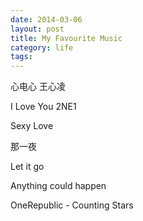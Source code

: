 ```yaml
---
date: 2014-03-06
layout: post
title: My Favourite Music
category: life
tags:
---
```


心电心 王心凌

I Love You 2NE1

Sexy Love

那一夜

Let it go

Anything could happen

OneRepublic - Counting Stars

